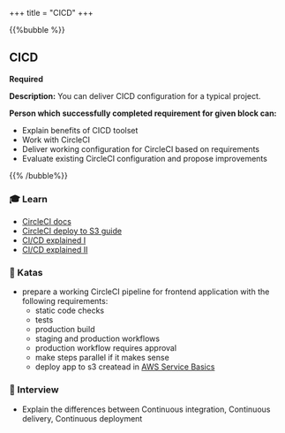 +++
title = "CICD"
+++

{{%bubble %}}

## CICD

**Required**

**Description:** You can deliver CICD configuration for a typical project.


**Person which successfully completed requirement for given block can:**

- Explain benefits of CICD toolset
- Work with CircleCI
- Deliver working configuration for CircleCI based on requirements
- Evaluate existing CircleCI configuration and propose improvements

{{% /bubble%}}

### 🎓 Learn
- [CircleCI docs](https://circleci.com/docs/)
- [CircleCI deploy to S3 guide](https://circleci.com/docs/2.0/deployment-examples/)
- [CI/CD explained I](https://www.freecodecamp.org/news/the-real-difference-between-ci-and-cd)
- [CI/CD explained II](https://www.atlassian.com/continuous-delivery/principles/continuous-integration-vs-delivery-vs-deployment)

### 📝 Katas
- prepare a working CircleCI pipeline for frontend application with the following requirements:
  - static code checks
  - tests
  - production build
  - staging and production workflows
  - production workflow requires approval
  - make steps parallel if it makes sense
  - deploy app to s3 createad in [AWS Service Basics](/devops/junior_i/aws_services_basic/)
### 🎤 Interview
- Explain the differences between Continuous integration, Continuous delivery, Continuous deployment
